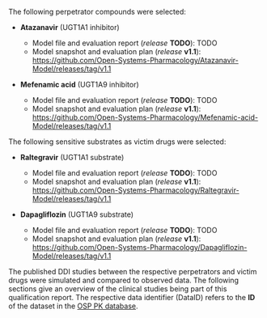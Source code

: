 The following perpetrator compounds were selected:

- **Atazanavir** (UGT1A1 inhibitor)
  - Model file and evaluation report (*release* **TODO**): TODO
  - Model snapshot and evaluation plan (*release* **v1.1**): https://github.com/Open-Systems-Pharmacology/Atazanavir-Model/releases/tag/v1.1
  
- **Mefenamic acid** (UGT1A9 inhibitor)
  - Model file and evaluation report (*release* **TODO**): TODO
  - Model snapshot and evaluation plan (*release* **v1.1**): https://github.com/Open-Systems-Pharmacology/Mefenamic-acid-Model/releases/tag/v1.1

  

The following sensitive substrates as victim drugs were selected:

- **Raltegravir** (UGT1A1 substrate)
  - Model file and evaluation report (*release* **TODO**): TODO
  - Model snapshot and evaluation plan (*release* **v1.1**): https://github.com/Open-Systems-Pharmacology/Raltegravir-Model/releases/tag/v1.1
  
- **Dapagliflozin** (UGT1A9 substrate)
  - Model file and evaluation report (*release* **TODO**): TODO
  - Model snapshot and evaluation plan (*release* **v1.1**): https://github.com/Open-Systems-Pharmacology/Dapagliflozin-Model/releases/tag/v1.1
  



The published DDI studies between the respective perpetrators and victim drugs were simulated and compared to observed data. The following sections give an overview of the clinical studies being part of this qualification report. The respective data identifier (DataID) refers to the **ID** of the dataset in the [OSP PK database](https://github.com/Open-Systems-Pharmacology/Database-for-observed-data).